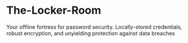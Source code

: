 # The-Locker-Room
Your offline fortress for password security.  Locally-stored credentials, robust encryption, and unyielding protection against data breaches
